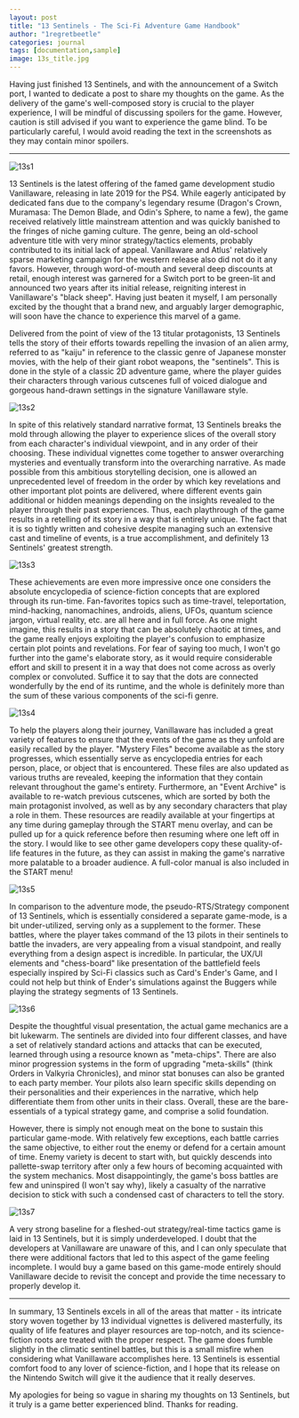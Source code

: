 ```yaml
---
layout: post
title: "13 Sentinels - The Sci-Fi Adventure Game Handbook"
author: "1regretbeetle"
categories: journal
tags: [documentation,sample]
image: 13s_title.jpg
---
```


Having just finished 13 Sentinels, and with the announcement of a Switch
port, I wanted to dedicate a post to share my thoughts on the game. 
As the delivery of the game's well-composed story is crucial to the
player experience, I will be mindful of discussing spoilers for the game.
However, caution is still advised if you want to experience the game
blind. To be particularly careful, I would avoid reading the text in 
the screenshots as they may contain minor spoilers.

---

![13s1](/assets/img/13s_mainmenu.jpg)

13 Sentinels is the latest offering of the famed game development
studio Vanillaware, releasing in late 2019 for the PS4. While eagerly
anticipated by dedicated fans due to the company's legendary resume
(Dragon's Crown, Muramasa: The Demon Blade, and Odin's Sphere,
to name a few), the game received relatively little mainstream
attention and was quickly banished to the fringes of niche gaming
culture. The genre, being an old-school adventure title with 
very minor strategy/tactics elements,
probably contributed to its initial lack of appeal. Vanillaware and
Atlus' relatively sparse marketing campaign for the western release also
did not do it any favors. However, through word-of-mouth and several
deep discounts at retail, enough interest was garnered for a Switch
port to be green-lit and announced two years after its
initial release, reigniting
interest in Vanillaware's "black sheep". Having just beaten it
myself, I am personally excited by the thought that a brand new, and
arguably larger demographic, will soon have the chance to experience
this marvel of a game. 

Delivered from the point of view of the 13 titular protagonists, 13 Sentinels
tells the story of their efforts towards repelling the invasion of an alien army,
referred to as "kaiju" in reference to the classic genre of
Japanese monster movies, with the help of their giant robot weapons, the
"sentinels". This is done in the style of a classic 2D adventure game,
where the player guides their characters through various cutscenes full
of voiced dialogue and gorgeous hand-drawn settings in the signature
Vanillaware style.

![13s2](/assets/img/13s_protagmenu.jpg)

In spite of this relatively standard narrative format, 13 Sentinels
breaks the mold through allowing the player to experience 
slices of the overall story from each character's individual viewpoint, 
and in any order of their choosing. These individual vignettes
come together to answer overarching mysteries and eventually transform
into the overarching narrative. As made possible from this ambitious storytelling
decision, one is allowed an unprecedented level of freedom in the order
by which key revelations and other important plot points are delivered, 
where different events gain additional or hidden meanings
depending on the insights revealed to the player through their past
experiences. Thus, each playthrough
of the game results in a retelling of its story in a way that is entirely 
unique. The fact that it is so tightly written and
cohesive despite managing such an extensive cast and timeline of events,
is a true accomplishment, and definitely 13 Sentinels' greatest
strength.

![13s3](/assets/img/13s_flowchart.jpg)

These achievements are even more impressive once one considers the
absolute encyclopedia of science-fiction concepts that are explored
through its run-time. Fan-favorites topics such as time-travel,
teleportation, mind-hacking, nanomachines, androids, aliens, UFOs,
quantum science jargon, virtual reality, etc. are all here and in full force.
As one might imagine, this results in a story that can be absolutely
chaotic at times, and the game really enjoys exploiting the player's
confusion to emphasize certain plot points and revelations. For fear of
saying too much, I won't go further into the game's elaborate story, as
it would require considerable effort and skill to present it in a way
that does not come across as overly complex or convoluted. Suffice it to
say that the dots are connected wonderfully by the end of its runtime,
and the whole is definitely more than the sum of these various
components of the sci-fi genre.

![13s4](/assets/img/13s_mystery.jpg)

To help the players along their journey, Vanillaware has included a
great variety of features to ensure that the events of the game as they
unfold are easily recalled by the player. "Mystery Files" become
available as the story progresses, which essentially serve as
encyclopedia entries for each person, place, or object that is
encountered. These files are also updated as various truths are
revealed, keeping the information that they contain relevant throughout
the game's entirety. Furthermore, an "Event Archive" is available to
re-watch previous cutscenes, which are sorted by both the main
protagonist involved, as well as by any secondary characters that play a
role in them. These resources are readily available at your fingertips 
at any time during gameplay
through the START menu overlay, and can be pulled up for a quick reference
before then resuming where one left off in the story. I would like to see other
game developers copy these quality-of-life features in the future, as
they can assist in making the game's narrative more palatable to a
broader audience. A full-color manual is also included in the START
menu!

![13s5](/assets/img/13s_manual.jpg)

In comparison to the adventure mode, 
the pseudo-RTS/Strategy component of 13 Sentinels, which is
essentially considered a separate game-mode, is a bit under-utilized,
serving only as a supplement to the former. These battles, where the
player takes command of the 13 pilots in their sentinels to battle the
invaders, are very appealing from a visual standpoint, and really
everything from a design aspect is incredible. In particular, the UX/UI
elements and "chess-board" like presentation of the battlefield feels
especially inspired by Sci-Fi classics such as Card's Ender's Game, 
and I could not help but think of Ender's simulations
against the Buggers while playing the strategy segments of 13 Sentinels.    

![13s6](/assets/img/13s_battle1.jpg)

Despite the thoughtful visual presentation, the actual game mechanics
are a bit lukewarm. The sentinels are divided into four different
classes, and have a set of relatively standard
actions and attacks that can be executed, learned through using a
resource known as "meta-chips". There are also minor
progression systems in the form of upgrading "meta-skills" (think Orders
in Valkyria Chronicles), and minor stat bonuses can also be granted to
each party member. Your pilots also learn specific skills depending on
their personalities and their experiences in the narrative, which help
differentiate them from other units in their class. Overall, these are
the bare-essentials of a typical strategy game, and comprise a solid foundation.

However, there is simply not enough meat on the bone to sustain this
particular game-mode. With relatively few exceptions, each battle
carries the same objective, to either rout the enemy or defend for a
certain amount of time. Enemy variety is decent to start with, but
quickly descends into pallette-swap territory after only a few hours of
becoming acquainted with the system mechanics. Most disappointingly,
the game's boss battles are few and uninspired (I won't say why),
likely a casualty of the narrative decision to stick with such a
condensed cast of characters to tell the story. 

![13s7](/assets/img/13s_battle2.jpg)

A very strong baseline for a fleshed-out
strategy/real-time tactics game is laid in 13 Sentinels, but it is
simply underdeveloped. I doubt that the developers at Vanillaware are unaware of this, and
I can only speculate that there were additional factors that led to this
aspect of the game feeling incomplete. I would buy a game based on this
game-mode entirely should Vanillaware decide to revisit the concept and
provide the time necessary to properly develop it. 


---

In summary, 13 Sentinels excels in all of the areas that matter - its
intricate story woven together by 13 individual vignettes is delivered
masterfully, its quality of life features and player resources are
top-notch, and its science-fiction roots are treated with the proper
respect. The game does fumble slightly in the climatic sentinel battles,
 but this is a small misfire when considering what
Vanillaware accomplishes here. 13 Sentinels is essential comfort food to
any lover of science-fiction, and I hope that its release on the
Nintendo Switch will give it the audience that it really deserves. 

My apologies for being so vague in sharing my thoughts on 13 Sentinels,
but it truly is a game better experienced blind. Thanks for reading.  
